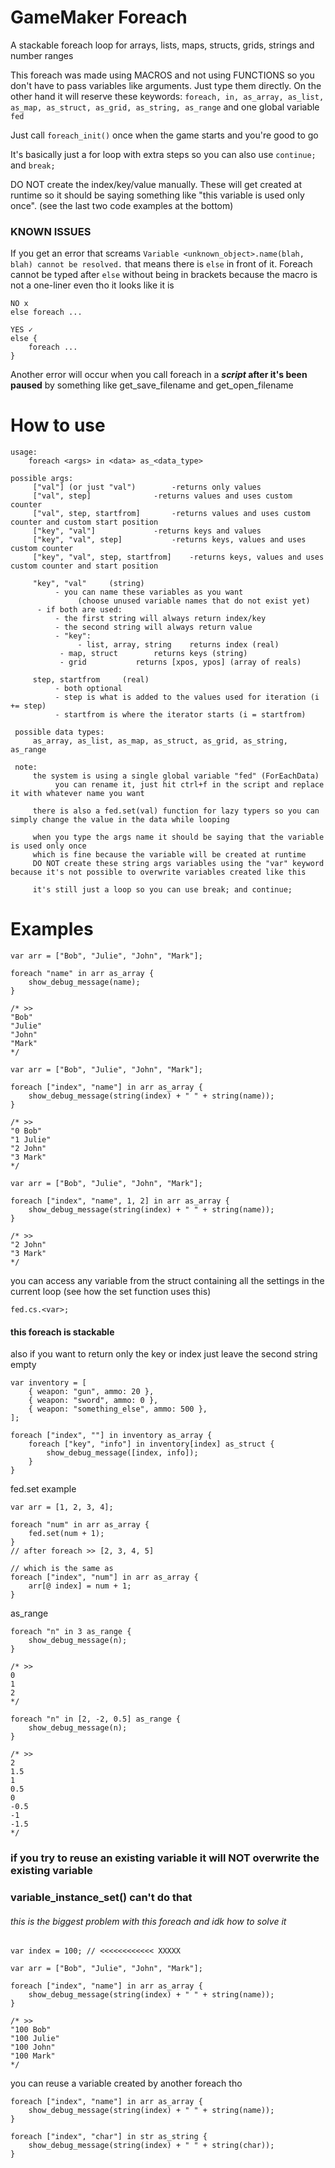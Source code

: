 # GameMaker Foreach
A stackable foreach loop for arrays, lists, maps, structs, grids, strings and number ranges

This foreach was made using MACROS and not using FUNCTIONS so you don't have to pass variables like arguments. Just type them directly. On the other hand it will reserve these keywords: `foreach, in, as_array, as_list, as_map, as_struct, as_grid, as_string, as_range` and one global variable `fed`

Just call `foreach_init()` once when the game starts and you're good to go

It's basically just a for loop with extra steps so you can also use `continue;` and `break;`

DO NOT create the index/key/value manually. 
These will get created at runtime so it should be saying something like "this variable is used only once". (see the last two code examples at the bottom)

### KNOWN ISSUES

If you get an error that screams `Variable <unknown_object>.name(blah, blah) cannot be resolved.` that means there is `else` in front of it. Foreach cannot be typed after `else` without being in brackets because the macro is not a one-liner even tho it looks like it is
```
NO x
else foreach ...

YES ✓
else {
	foreach ...
}
```

Another error will occur when you call foreach in a **_script_ after it's been paused**  by something like get_save_filename and get_open_filename

# How to use
```
usage:
    foreach <args> in <data> as_<data_type> 

possible args:
     ["val"] (or just "val")   	 	-returns only values
     ["val", step]     			-returns values and uses custom counter
     ["val", step, startfrom]     	-returns values and uses custom counter and custom start position
     ["key", "val"]     		-returns keys and values
     ["key", "val", step]     		-returns keys, values and uses custom counter
     ["key", "val", step, startfrom]    -returns keys, values and uses custom counter and start position

     "key", "val"     (string)
          - you can name these variables as you want
               (choose unused variable names that do not exist yet)
	  - if both are used:
		  - the first string will always return index/key
		  - the second string will always return value
          - "key":
               - list, array, string 	returns index (real)
	       - map, struct 		returns keys (string)
	       - grid 			returns [xpos, ypos] (array of reals)

     step, startfrom     (real)
          - both optional
          - step is what is added to the values used for iteration (i += step)
          - startfrom is where the iterator starts (i = startfrom)

 possible data types:
     as_array, as_list, as_map, as_struct, as_grid, as_string, as_range

 note:
     the system is using a single global variable "fed" (ForEachData)
          you can rename it, just hit ctrl+f in the script and replace it with whatever name you want
     
     there is also a fed.set(val) function for lazy typers so you can simply change the value in the data while looping

     when you type the args name it should be saying that the variable is used only once
     which is fine because the variable will be created at runtime
     DO NOT create these string args variables using the "var" keyword because it's not possible to overwrite variables created like this
     
     it's still just a loop so you can use break; and continue;
```
# Examples
```
var arr = ["Bob", "Julie", "John", "Mark"];

foreach "name" in arr as_array {
	show_debug_message(name);
}

/* >>
"Bob"
"Julie"
"John"
"Mark"
*/
```
```
var arr = ["Bob", "Julie", "John", "Mark"];

foreach ["index", "name"] in arr as_array {
	show_debug_message(string(index) + " " + string(name));
}

/* >>
"0 Bob"
"1 Julie"
"2 John"
"3 Mark"
*/
```
```
var arr = ["Bob", "Julie", "John", "Mark"];

foreach ["index", "name", 1, 2] in arr as_array {
	show_debug_message(string(index) + " " + string(name));
}

/* >>
"2 John"
"3 Mark"
*/
```
you can access any variable from the struct containing all the settings in the current loop
(see how the set function uses this)

```
fed.cs.<var>;
```
#### this foreach is stackable
also if you want to return only the key or index just leave the second string empty
```
var inventory = [
	{ weapon: "gun", ammo: 20 },
	{ weapon: "sword", ammo: 0 },
	{ weapon: "something_else", ammo: 500 },
];

foreach ["index", ""] in inventory as_array {
	foreach ["key", "info"] in inventory[index] as_struct {
		show_debug_message([index, info]);
	}
}
```
fed.set example
```
var arr = [1, 2, 3, 4];

foreach "num" in arr as_array {
	fed.set(num + 1);
}
// after foreach >> [2, 3, 4, 5]

// which is the same as
foreach ["index", "num"] in arr as_array {
	arr[@ index] = num + 1;
}
```
as_range
```
foreach "n" in 3 as_range {
	show_debug_message(n);
}

/* >>
0
1
2
*/
```
```
foreach "n" in [2, -2, 0.5] as_range {
	show_debug_message(n);
}

/* >>
2
1.5
1
0.5
0
-0.5
-1
-1.5
*/
```
### if you try to reuse an existing variable it will NOT overwrite the existing variable
### variable_instance_set() can't do that
###### this is the biggest problem with this foreach and idk how to solve it
```
var index = 100; // <<<<<<<<<<<< XXXXX

var arr = ["Bob", "Julie", "John", "Mark"];

foreach ["index", "name"] in arr as_array {
	show_debug_message(string(index) + " " + string(name));
}

/* >>
"100 Bob"
"100 Julie"
"100 John"
"100 Mark"
*/
```
you can reuse a variable created by another foreach tho
```
foreach ["index", "name"] in arr as_array {
	show_debug_message(string(index) + " " + string(name));
}

foreach ["index", "char"] in str as_string {
	show_debug_message(string(index) + " " + string(char));
}
```
